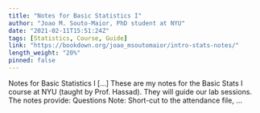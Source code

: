 ```yaml
---
title: "Notes for Basic Statistics I"
author: "Joao M. Souto-Maior, PhD student at NYU"
date: "2021-02-11T15:51:24Z"
tags: [Statistics, Course, Guide]
link: "https://bookdown.org/joao_msoutomaior/intro-stats-notes/"
length_weight: "20%"
pinned: false
---
```


Notes for Basic Statistics I [...] These are my notes for the Basic Stats I course at NYU (taught by Prof. Hassad). They will guide our lab sessions. The notes provide: Questions Note: Short-cut to the attendance file, ...
